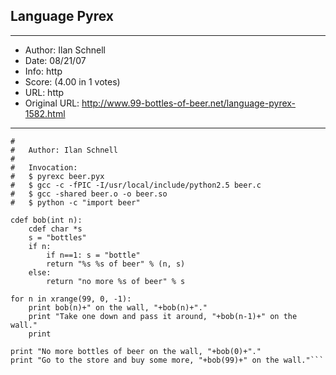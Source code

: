 
## Language Pyrex ##
---
- Author: Ilan Schnell
- Date: 08/21/07
- Info: http
- Score:  (4.00 in 1 votes)
- URL: http
- Original URL: http://www.99-bottles-of-beer.net/language-pyrex-1582.html
---

```# beer.pyx
#
#   Author: Ilan Schnell
#
#   Invocation:
#   $ pyrexc beer.pyx
#   $ gcc -c -fPIC -I/usr/local/include/python2.5 beer.c
#   $ gcc -shared beer.o -o beer.so
#   $ python -c "import beer"

cdef bob(int n):
    cdef char *s
    s = "bottles"
    if n:
        if n==1: s = "bottle"
        return "%s %s of beer" % (n, s)
    else:
        return "no more %s of beer" % s
   
for n in xrange(99, 0, -1):
    print bob(n)+" on the wall, "+bob(n)+"."
    print "Take one down and pass it around, "+bob(n-1)+" on the wall."
    print

print "No more bottles of beer on the wall, "+bob(0)+"."
print "Go to the store and buy some more, "+bob(99)+" on the wall."```